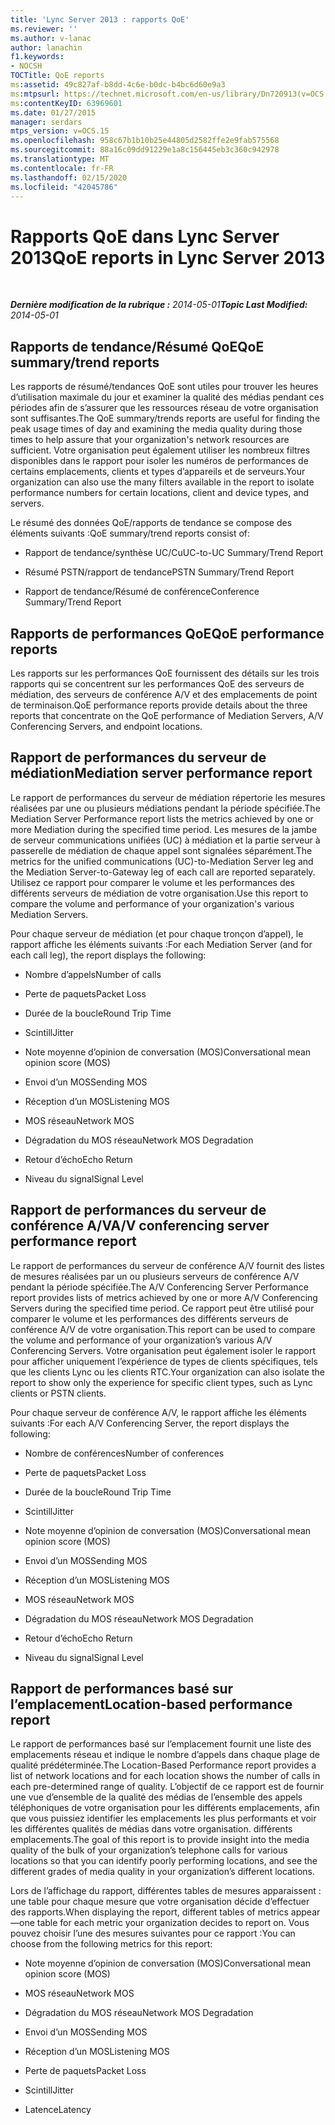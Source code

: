 ```yaml
---
title: 'Lync Server 2013 : rapports QoE'
ms.reviewer: ''
ms.author: v-lanac
author: lanachin
f1.keywords:
- NOCSH
TOCTitle: QoE reports
ms:assetid: 49c827af-b8dd-4c6e-b0dc-b4bc6d60e9a3
ms:mtpsurl: https://technet.microsoft.com/en-us/library/Dn720913(v=OCS.15)
ms:contentKeyID: 63969601
ms.date: 01/27/2015
manager: serdars
mtps_version: v=OCS.15
ms.openlocfilehash: 958c67b1b10b25e44805d2582ffe2e9fab575568
ms.sourcegitcommit: 88a16c09dd91229e1a8c156445eb3c360c942978
ms.translationtype: MT
ms.contentlocale: fr-FR
ms.lasthandoff: 02/15/2020
ms.locfileid: "42045786"
---
```

<div data-xmlns="http://www.w3.org/1999/xhtml">

<div class="topic" data-xmlns="http://www.w3.org/1999/xhtml" data-msxsl="urn:schemas-microsoft-com:xslt" data-cs="http://msdn.microsoft.com/">

<div data-asp="http://msdn2.microsoft.com/asp">

# <a name="qoe-reports-in-lync-server-2013"></a><span data-ttu-id="4091e-102">Rapports QoE dans Lync Server 2013</span><span class="sxs-lookup"><span data-stu-id="4091e-102">QoE reports in Lync Server 2013</span></span>

</div>

<div id="mainSection">

<div id="mainBody">

<span> </span>

<span data-ttu-id="4091e-103">_**Dernière modification de la rubrique :** 2014-05-01_</span><span class="sxs-lookup"><span data-stu-id="4091e-103">_**Topic Last Modified:** 2014-05-01_</span></span>

<div>

## <a name="qoe-summarytrend-reports"></a><span data-ttu-id="4091e-104">Rapports de tendance/Résumé QoE</span><span class="sxs-lookup"><span data-stu-id="4091e-104">QoE summary/trend reports</span></span>

<span data-ttu-id="4091e-105">Les rapports de résumé/tendances QoE sont utiles pour trouver les heures d’utilisation maximale du jour et examiner la qualité des médias pendant ces périodes afin de s’assurer que les ressources réseau de votre organisation sont suffisantes.</span><span class="sxs-lookup"><span data-stu-id="4091e-105">The QoE summary/trends reports are useful for finding the peak usage times of day and examining the media quality during those times to help assure that your organization's network resources are sufficient.</span></span> <span data-ttu-id="4091e-106">Votre organisation peut également utiliser les nombreux filtres disponibles dans le rapport pour isoler les numéros de performances de certains emplacements, clients et types d’appareils et de serveurs.</span><span class="sxs-lookup"><span data-stu-id="4091e-106">Your organization can also use the many filters available in the report to isolate performance numbers for certain locations, client and device types, and servers.</span></span>

<span data-ttu-id="4091e-107">Le résumé des données QoE/rapports de tendance se compose des éléments suivants :</span><span class="sxs-lookup"><span data-stu-id="4091e-107">QoE summary/trend reports consist of:</span></span>

  - <span data-ttu-id="4091e-108">Rapport de tendance/synthèse UC/Cu</span><span class="sxs-lookup"><span data-stu-id="4091e-108">UC-to-UC Summary/Trend Report</span></span>

  - <span data-ttu-id="4091e-109">Résumé PSTN/rapport de tendance</span><span class="sxs-lookup"><span data-stu-id="4091e-109">PSTN Summary/Trend Report</span></span>

  - <span data-ttu-id="4091e-110">Rapport de tendance/Résumé de conférence</span><span class="sxs-lookup"><span data-stu-id="4091e-110">Conference Summary/Trend Report</span></span>

</div>

<div>

## <a name="qoe-performance-reports"></a><span data-ttu-id="4091e-111">Rapports de performances QoE</span><span class="sxs-lookup"><span data-stu-id="4091e-111">QoE performance reports</span></span>

<span data-ttu-id="4091e-112">Les rapports sur les performances QoE fournissent des détails sur les trois rapports qui se concentrent sur les performances QoE des serveurs de médiation, des serveurs de conférence A/V et des emplacements de point de terminaison.</span><span class="sxs-lookup"><span data-stu-id="4091e-112">QoE performance reports provide details about the three reports that concentrate on the QoE performance of Mediation Servers, A/V Conferencing Servers, and endpoint locations.</span></span>

</div>

<div>

## <a name="mediation-server-performance-report"></a><span data-ttu-id="4091e-113">Rapport de performances du serveur de médiation</span><span class="sxs-lookup"><span data-stu-id="4091e-113">Mediation server performance report</span></span>

<span data-ttu-id="4091e-114">Le rapport de performances du serveur de médiation répertorie les mesures réalisées par une ou plusieurs médiations pendant la période spécifiée.</span><span class="sxs-lookup"><span data-stu-id="4091e-114">The Mediation Server Performance report lists the metrics achieved by one or more Mediation during the specified time period.</span></span> <span data-ttu-id="4091e-115">Les mesures de la jambe de serveur communications unifiées (UC) à médiation et la partie serveur à passerelle de médiation de chaque appel sont signalées séparément.</span><span class="sxs-lookup"><span data-stu-id="4091e-115">The metrics for the unified communications (UC)-to-Mediation Server leg and the Mediation Server-to-Gateway leg of each call are reported separately.</span></span> <span data-ttu-id="4091e-116">Utilisez ce rapport pour comparer le volume et les performances des différents serveurs de médiation de votre organisation.</span><span class="sxs-lookup"><span data-stu-id="4091e-116">Use this report to compare the volume and performance of your organization's various Mediation Servers.</span></span>

<span data-ttu-id="4091e-117">Pour chaque serveur de médiation (et pour chaque tronçon d’appel), le rapport affiche les éléments suivants :</span><span class="sxs-lookup"><span data-stu-id="4091e-117">For each Mediation Server (and for each call leg), the report displays the following:</span></span>

  - <span data-ttu-id="4091e-118">Nombre d’appels</span><span class="sxs-lookup"><span data-stu-id="4091e-118">Number of calls</span></span>

  - <span data-ttu-id="4091e-119">Perte de paquets</span><span class="sxs-lookup"><span data-stu-id="4091e-119">Packet Loss</span></span>

  - <span data-ttu-id="4091e-120">Durée de la boucle</span><span class="sxs-lookup"><span data-stu-id="4091e-120">Round Trip Time</span></span>

  - <span data-ttu-id="4091e-121">Scintill</span><span class="sxs-lookup"><span data-stu-id="4091e-121">Jitter</span></span>

  - <span data-ttu-id="4091e-122">Note moyenne d’opinion de conversation (MOS)</span><span class="sxs-lookup"><span data-stu-id="4091e-122">Conversational mean opinion score (MOS)</span></span>

  - <span data-ttu-id="4091e-123">Envoi d’un MOS</span><span class="sxs-lookup"><span data-stu-id="4091e-123">Sending MOS</span></span>

  - <span data-ttu-id="4091e-124">Réception d’un MOS</span><span class="sxs-lookup"><span data-stu-id="4091e-124">Listening MOS</span></span>

  - <span data-ttu-id="4091e-125">MOS réseau</span><span class="sxs-lookup"><span data-stu-id="4091e-125">Network MOS</span></span>

  - <span data-ttu-id="4091e-126">Dégradation du MOS réseau</span><span class="sxs-lookup"><span data-stu-id="4091e-126">Network MOS Degradation</span></span>

  - <span data-ttu-id="4091e-127">Retour d’écho</span><span class="sxs-lookup"><span data-stu-id="4091e-127">Echo Return</span></span>

  - <span data-ttu-id="4091e-128">Niveau du signal</span><span class="sxs-lookup"><span data-stu-id="4091e-128">Signal Level</span></span>

</div>

<div>

## <a name="av-conferencing-server-performance-report"></a><span data-ttu-id="4091e-129">Rapport de performances du serveur de conférence A/V</span><span class="sxs-lookup"><span data-stu-id="4091e-129">A/V conferencing server performance report</span></span>

<span data-ttu-id="4091e-130">Le rapport de performances du serveur de conférence A/V fournit des listes de mesures réalisées par un ou plusieurs serveurs de conférence A/V pendant la période spécifiée.</span><span class="sxs-lookup"><span data-stu-id="4091e-130">The A/V Conferencing Server Performance report provides lists of metrics achieved by one or more A/V Conferencing Servers during the specified time period.</span></span> <span data-ttu-id="4091e-131">Ce rapport peut être utilisé pour comparer le volume et les performances des différents serveurs de conférence A/V de votre organisation.</span><span class="sxs-lookup"><span data-stu-id="4091e-131">This report can be used to compare the volume and performance of your organization’s various A/V Conferencing Servers.</span></span> <span data-ttu-id="4091e-132">Votre organisation peut également isoler le rapport pour afficher uniquement l’expérience de types de clients spécifiques, tels que les clients Lync ou les clients RTC.</span><span class="sxs-lookup"><span data-stu-id="4091e-132">Your organization can also isolate the report to show only the experience for specific client types, such as Lync clients or PSTN clients.</span></span>

<span data-ttu-id="4091e-133">Pour chaque serveur de conférence A/V, le rapport affiche les éléments suivants :</span><span class="sxs-lookup"><span data-stu-id="4091e-133">For each A/V Conferencing Server, the report displays the following:</span></span>

  - <span data-ttu-id="4091e-134">Nombre de conférences</span><span class="sxs-lookup"><span data-stu-id="4091e-134">Number of conferences</span></span>

  - <span data-ttu-id="4091e-135">Perte de paquets</span><span class="sxs-lookup"><span data-stu-id="4091e-135">Packet Loss</span></span>

  - <span data-ttu-id="4091e-136">Durée de la boucle</span><span class="sxs-lookup"><span data-stu-id="4091e-136">Round Trip Time</span></span>

  - <span data-ttu-id="4091e-137">Scintill</span><span class="sxs-lookup"><span data-stu-id="4091e-137">Jitter</span></span>

  - <span data-ttu-id="4091e-138">Note moyenne d’opinion de conversation (MOS)</span><span class="sxs-lookup"><span data-stu-id="4091e-138">Conversational mean opinion score (MOS)</span></span>

  - <span data-ttu-id="4091e-139">Envoi d’un MOS</span><span class="sxs-lookup"><span data-stu-id="4091e-139">Sending MOS</span></span>

  - <span data-ttu-id="4091e-140">Réception d’un MOS</span><span class="sxs-lookup"><span data-stu-id="4091e-140">Listening MOS</span></span>

  - <span data-ttu-id="4091e-141">MOS réseau</span><span class="sxs-lookup"><span data-stu-id="4091e-141">Network MOS</span></span>

  - <span data-ttu-id="4091e-142">Dégradation du MOS réseau</span><span class="sxs-lookup"><span data-stu-id="4091e-142">Network MOS Degradation</span></span>

  - <span data-ttu-id="4091e-143">Retour d’écho</span><span class="sxs-lookup"><span data-stu-id="4091e-143">Echo Return</span></span>

  - <span data-ttu-id="4091e-144">Niveau du signal</span><span class="sxs-lookup"><span data-stu-id="4091e-144">Signal Level</span></span>

</div>

<div>

## <a name="location-based-performance-report"></a><span data-ttu-id="4091e-145">Rapport de performances basé sur l’emplacement</span><span class="sxs-lookup"><span data-stu-id="4091e-145">Location-based performance report</span></span>

<span data-ttu-id="4091e-146">Le rapport de performances basé sur l’emplacement fournit une liste des emplacements réseau et indique le nombre d’appels dans chaque plage de qualité prédéterminée.</span><span class="sxs-lookup"><span data-stu-id="4091e-146">The Location-Based Performance report provides a list of network locations and for each location shows the number of calls in each pre-determined range of quality.</span></span> <span data-ttu-id="4091e-147">L’objectif de ce rapport est de fournir une vue d’ensemble de la qualité des médias de l’ensemble des appels téléphoniques de votre organisation pour les différents emplacements, afin que vous puissiez identifier les emplacements les plus performants et voir les différentes qualités de médias dans votre organisation. différents emplacements.</span><span class="sxs-lookup"><span data-stu-id="4091e-147">The goal of this report is to provide insight into the media quality of the bulk of your organization’s telephone calls for various locations so that you can identify poorly performing locations, and see the different grades of media quality in your organization’s different locations.</span></span>

<span data-ttu-id="4091e-148">Lors de l’affichage du rapport, différentes tables de mesures apparaissent : une table pour chaque mesure que votre organisation décide d’effectuer des rapports.</span><span class="sxs-lookup"><span data-stu-id="4091e-148">When displaying the report, different tables of metrics appear—one table for each metric your organization decides to report on.</span></span> <span data-ttu-id="4091e-149">Vous pouvez choisir l’une des mesures suivantes pour ce rapport :</span><span class="sxs-lookup"><span data-stu-id="4091e-149">You can choose from the following metrics for this report:</span></span>

  - <span data-ttu-id="4091e-150">Note moyenne d’opinion de conversation (MOS)</span><span class="sxs-lookup"><span data-stu-id="4091e-150">Conversational mean opinion score (MOS)</span></span>

  - <span data-ttu-id="4091e-151">MOS réseau</span><span class="sxs-lookup"><span data-stu-id="4091e-151">Network MOS</span></span>

  - <span data-ttu-id="4091e-152">Dégradation du MOS réseau</span><span class="sxs-lookup"><span data-stu-id="4091e-152">Network MOS Degradation</span></span>

  - <span data-ttu-id="4091e-153">Envoi d’un MOS</span><span class="sxs-lookup"><span data-stu-id="4091e-153">Sending MOS</span></span>

  - <span data-ttu-id="4091e-154">Réception d’un MOS</span><span class="sxs-lookup"><span data-stu-id="4091e-154">Listening MOS</span></span>

  - <span data-ttu-id="4091e-155">Perte de paquets</span><span class="sxs-lookup"><span data-stu-id="4091e-155">Packet Loss</span></span>

  - <span data-ttu-id="4091e-156">Scintill</span><span class="sxs-lookup"><span data-stu-id="4091e-156">Jitter</span></span>

  - <span data-ttu-id="4091e-157">Latence</span><span class="sxs-lookup"><span data-stu-id="4091e-157">Latency</span></span>

</div>

</div>

<span> </span>

</div>

</div>

</div>

